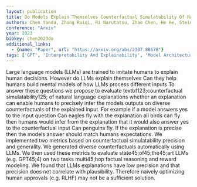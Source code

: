 ```yaml
---
layout: publication
title: Do Models Explain Themselves Counterfactual Simulatability Of Natural Language Explanations
authors: Chen Yanda, Zhong Ruiqi, Ri Narutatsu, Zhao Chen, He He, Steinhardt Jacob, Yu Zhou, Mckeown Kathleen
conference: "Arxiv"
year: 2023
bibkey: chen2023do
additional_links:
  - {name: "Paper", url: "https://arxiv.org/abs/2307.08678"}
tags: ['GPT', 'Interpretability And Explainability', 'Model Architecture', 'Reinforcement Learning']
---
```

Large language models (LLMs) are trained to imitate humans to explain human decisions. However do LLMs explain themselves Can they help humans build mental models of how LLMs process different inputs To answer these questions we propose to evaluate textbf123;counterfactual simulatability125; of natural language explanations whether an explanation can enable humans to precisely infer the models outputs on diverse counterfactuals of the explained input. For example if a model answers yes to the input question Can eagles fly with the explanation all birds can fly then humans would infer from the explanation that it would also answer yes to the counterfactual input Can penguins fly. If the explanation is precise then the models answer should match humans expectations. We implemented two metrics based on counterfactual simulatability precision and generality. We generated diverse counterfactuals automatically using LLMs. We then used these metrics to evaluate state45;of45;the45;art LLMs (e.g. GPT45;4) on two tasks multi45;hop factual reasoning and reward modeling. We found that LLMs explanations have low precision and that precision does not correlate with plausibility. Therefore naively optimizing human approvals (e.g. RLHF) may not be a sufficient solution.
